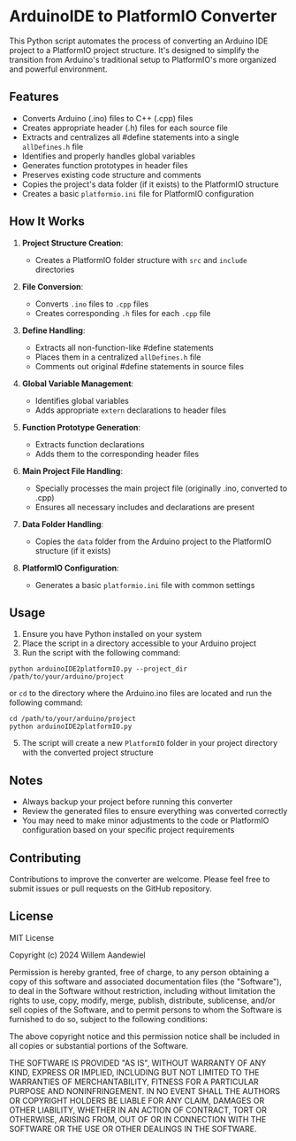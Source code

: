 # ArduinoIDE to PlatformIO Converter

This Python script automates the process of converting an Arduino IDE project to a PlatformIO project structure. It's designed to simplify the transition from Arduino's traditional setup to PlatformIO's more organized and powerful environment.

## Features

- Converts Arduino (.ino) files to C++ (.cpp) files
- Creates appropriate header (.h) files for each source file
- Extracts and centralizes all #define statements into a single `allDefines.h` file
- Identifies and properly handles global variables
- Generates function prototypes in header files
- Preserves existing code structure and comments
- Copies the project's data folder (if it exists) to the PlatformIO structure
- Creates a basic `platformio.ini` file for PlatformIO configuration

## How It Works

1. **Project Structure Creation**: 
   - Creates a PlatformIO folder structure with `src` and `include` directories

2. **File Conversion**:
   - Converts `.ino` files to `.cpp` files
   - Creates corresponding `.h` files for each `.cpp` file

3. **Define Handling**:
   - Extracts all non-function-like #define statements
   - Places them in a centralized `allDefines.h` file
   - Comments out original #define statements in source files

4. **Global Variable Management**:
   - Identifies global variables
   - Adds appropriate `extern` declarations to header files

5. **Function Prototype Generation**:
   - Extracts function declarations
   - Adds them to the corresponding header files

6. **Main Project File Handling**:
   - Specially processes the main project file (originally .ino, converted to .cpp)
   - Ensures all necessary includes and declarations are present

7. **Data Folder Handling**:
   - Copies the `data` folder from the Arduino project to the PlatformIO structure (if it exists)

8. **PlatformIO Configuration**:
   - Generates a basic `platformio.ini` file with common settings

## Usage

1. Ensure you have Python installed on your system
2. Place the script in a directory accessible to your Arduino project
3. Run the script with the following command:
```
python arduinoIDE2platformIO.py --project_dir /path/to/your/arduino/project
```
  or `cd` to the directory where the Arduino.ino files are located and run the following command:
```
cd /path/to/your/arduino/project
python arduinoIDE2platformIO.py 
```
5. The script will create a new `PlatformIO` folder in your project directory with the converted project structure

## Notes

- Always backup your project before running this converter
- Review the generated files to ensure everything was converted correctly
- You may need to make minor adjustments to the code or PlatformIO configuration based on your specific project requirements

## Contributing

Contributions to improve the converter are welcome. Please feel free to submit issues or pull requests on the GitHub repository.

## License

MIT License

Copyright (c) 2024 Willem Aandewiel

Permission is hereby granted, free of charge, to any person obtaining a copy
of this software and associated documentation files (the "Software"), to deal
in the Software without restriction, including without limitation the rights
to use, copy, modify, merge, publish, distribute, sublicense, and/or sell
copies of the Software, and to permit persons to whom the Software is
furnished to do so, subject to the following conditions:

The above copyright notice and this permission notice shall be included in all
copies or substantial portions of the Software.

THE SOFTWARE IS PROVIDED "AS IS", WITHOUT WARRANTY OF ANY KIND, EXPRESS OR
IMPLIED, INCLUDING BUT NOT LIMITED TO THE WARRANTIES OF MERCHANTABILITY,
FITNESS FOR A PARTICULAR PURPOSE AND NONINFRINGEMENT. IN NO EVENT SHALL THE
AUTHORS OR COPYRIGHT HOLDERS BE LIABLE FOR ANY CLAIM, DAMAGES OR OTHER
LIABILITY, WHETHER IN AN ACTION OF CONTRACT, TORT OR OTHERWISE, ARISING FROM,
OUT OF OR IN CONNECTION WITH THE SOFTWARE OR THE USE OR OTHER DEALINGS IN THE
SOFTWARE.
